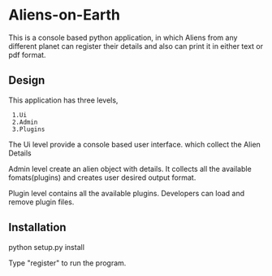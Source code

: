 Aliens-on-Earth
===============
This is a console based python application, in which Aliens from any different planet can register their details and also can print it in either text or pdf format.

Design
---------
This application has three levels,

     1.Ui
     2.Admin
     3.Plugins

The Ui level provide a console based user interface. which collect the Alien Details

Admin level create an alien object with details. It collects all the available fomats(plugins) and creates user desired output format.

Plugin level contains all the available plugins. Developers can load and remove plugin files.


Installation 
------------  

python setup.py install

Type "register" to run the program.